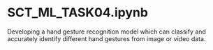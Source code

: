 # SCT_ML_TASK04.ipynb

Developing a hand gesture recognition model which can classify and accurately identify different hand gestures from image or video data.
